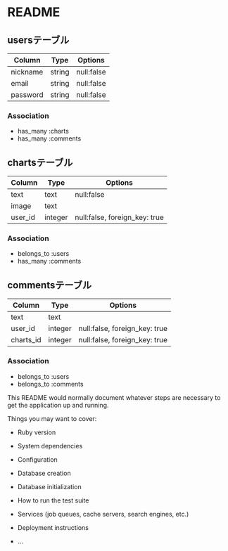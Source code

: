 # README

## usersテーブル

|Column|Type|Options|
|------|----|-------|
|nickname|string|null:false|
|email|string|null:false|
|password|string|null:false|

### Association
- has_many :charts
- has_many :comments

## chartsテーブル
|Column|Type|Options|
|------|----|-------|
|text|text|null:false|
|image|text|
|user_id|integer|null:false, foreign_key: true|

### Association
- belongs_to :users
- has_many :comments

## commentsテーブル
|Column|Type|Options|
|------|----|-------|
|text|text|
|user_id|integer|null:false, foreign_key: true|
|charts_id|integer|null:false, foreign_key: true|

### Association
- belongs_to :users
- belongs_to :comments



This README would normally document whatever steps are necessary to get the
application up and running.

Things you may want to cover:

* Ruby version

* System dependencies

* Configuration

* Database creation

* Database initialization

* How to run the test suite

* Services (job queues, cache servers, search engines, etc.)

* Deployment instructions

* ...
